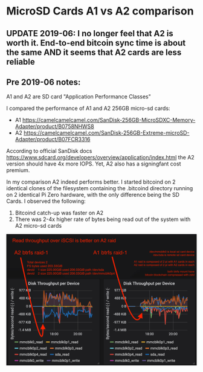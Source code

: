 # MicroSD Cards A1 vs A2 comparison

## UPDATE 2019-06: I no longer feel that A2 is worth it. End-to-end bitcoin sync time is about the same AND it seems that A2 cards are less reliable


## Pre 2019-06 notes:
A1 and A2 are SD card "Application Performance Classes"

I compared the performance of A1 and A2 256GB micro-sd cards:
 * A1 https://camelcamelcamel.com/SanDisk-256GB-MicroSDXC-Memory-Adapter/product/B0758NHWS8
 * A2 https://camelcamelcamel.com/SanDisk-256GB-Extreme-microSD-Adapter/product/B07FCR3316

According to official SanDisk docs https://www.sdcard.org/developers/overview/application/index.html the A2 version should have 4x more IOPS. Yet, A2 also has a signingfant cost premium.

In my comparison A2 indeed performs better. I started bitcoind on 2 identical clones of the filesystem containing the .bitcoind directory running on 2 identical Pi Zero hardware, with the only difference being the SD Cards. I observed the following:
 1. Bitcoind catch-up was faster on A2
 2. There was 2-4x higher rate of bytes being read out of the system with A2 micro-sd cards
 
 ![alt text](https://raw.githubusercontent.com/alevchuk/minibank/first/other-notes/a1-vs-a2.png "Raid-1 of 256GB microSD cards running bitcoind, A1 to A2 card class comparison")
